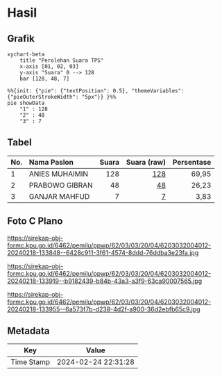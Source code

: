 # Hasil

## Grafik

```mermaid
xychart-beta
    title "Perolehan Suara TPS"
    x-axis [01, 02, 03]
    y-axis "Suara" 0 --> 128
    bar [128, 48, 7]
```

```mermaid
%%{init: {"pie": {"textPosition": 0.5}, "themeVariables": {"pieOuterStrokeWidth": "5px"}} }%%
pie showData
    "1" : 128
    "2" : 48
    "3" : 7
```

## Tabel

| No. | Nama Paslon    | Suara | Suara (raw) | Persentase |
|:--- |:-------------- | -----:| -----------:| ----------:|
| 1   | ANIES MUHAIMIN | 128   | [128][p-1]  | 69,95      |
| 2   | PRABOWO GIBRAN | 48    | [48][p-2]   | 26,23      |
| 3   | GANJAR MAHFUD  | 7     | [7][p-3]    | 3,83       |


[p-1]: https://github.com/gigit-pemilu/pemilu-2024-62-kalimantan-tengah/blob/main/pilpres/hitung-suara/sub/62-kalimantan-tengah/sub/03-kapuas/sub/03-kapuas-timur/sub/2004-anjir-mambulau-timur/sub/012-tps/sub/paslon-1.txt
[p-2]: https://github.com/gigit-pemilu/pemilu-2024-62-kalimantan-tengah/blob/main/pilpres/hitung-suara/sub/62-kalimantan-tengah/sub/03-kapuas/sub/03-kapuas-timur/sub/2004-anjir-mambulau-timur/sub/012-tps/sub/paslon-2.txt
[p-3]: https://github.com/gigit-pemilu/pemilu-2024-62-kalimantan-tengah/blob/main/pilpres/hitung-suara/sub/62-kalimantan-tengah/sub/03-kapuas/sub/03-kapuas-timur/sub/2004-anjir-mambulau-timur/sub/012-tps/sub/paslon-3.txt

## Foto C Plano

https://sirekap-obj-formc.kpu.go.id/6462/pemilu/ppwp/62/03/03/20/04/6203032004012-20240218-133848--6428c911-3f61-4574-8ddd-76ddba3e23fa.jpg

https://sirekap-obj-formc.kpu.go.id/6462/pemilu/ppwp/62/03/03/20/04/6203032004012-20240218-133919--b9182439-b84b-43a3-a3f9-63ca90007565.jpg

https://sirekap-obj-formc.kpu.go.id/6462/pemilu/ppwp/62/03/03/20/04/6203032004012-20240218-133955--6a573f7b-d238-4d2f-a900-36d2ebfb65c9.jpg


## Metadata

| Key        | Value               |
| ---------- | ------------------- |
| Time Stamp | 2024-02-24 22:31:28 |



